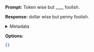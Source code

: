 **Prompt:**
Token wise but ____ foolish. 

**Response:**
dollar wise but penny foolish.

<details><summary>Metadata</summary>

- Duration: 1003 ms
- Datetime: 2023-09-02T18:19:57.461517
- Model: gpt-3.5-turbo-0613

</details>

**Options:**
```json
{}
```

